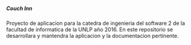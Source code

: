##### Couch Inn
Proyecto de aplicacion para la catedra de ingenieria del software 2 de la facultad de informatica de la UNLP año 2016.
En este repositorio se desarrollara y mantendra la aplicacion y la documentacion pertinente.
